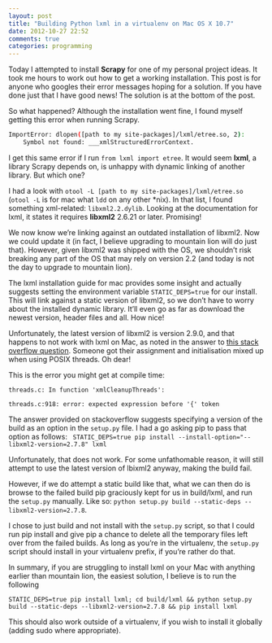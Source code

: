 ```yaml
---
layout: post
title: "Building Python lxml in a virtualenv on Mac OS X 10.7"
date: 2012-10-27 22:52
comments: true
categories: programming
---
```


Today I attempted to install **Scrapy** for one of my personal project ideas. It took me hours to work out how to get a working installation. This post is for anyone who googles their error messages hoping for a solution. If you have done just that I have good news! The solution is at the bottom of the post.

So what happened? Although the installation went fine, I found myself getting this error when running Scrapy.

``` bash
ImportError: dlopen([path to my site-packages]/lxml/etree.so, 2):
    Symbol not found: ___xmlStructuredErrorContext.
```

I get this same error if I run ```from lxml import etree```. It would seem **lxml**, a library Scrapy depends on, is unhappy with dynamic linking of another library. But which one?

I had a look with ```otool -L [path to my site-packages]/lxml/etree.so``` (```otool -L``` is for mac what ```ldd``` on any other *nix). In that list, I found something xml-related: ```libxml2.2.dylib```. Looking at the documentation for lxml, it states it requires **libxml2** 2.6.21 or later. Promising! 

We now know we’re linking against an outdated installation of libxml2. Now we could update it (in fact, I believe upgrading to mountain lion will do just that). However, given libxml2 was shipped with the OS, we shouldn’t risk breaking any part of the OS that may rely on version 2.2 (and today is not the day to upgrade to mountain lion).

The lxml installation guide for mac provides some insight and actually suggests setting the environment variable ```STATIC_DEPS=true``` for our install. This will link against a static version of libxml2, so we don’t have to worry about the installed dynamic library. It’ll even go as far as download the newest version, header files and all. How nice!

Unfortunately, the latest version of libxml2 is version 2.9.0, and that happens to not work with lxml on Mac, as noted in the answer to [this stack overflow question](http://stackoverflow.com/questions/12484664/what-am-i-doing-wrong-when-installing-lxml-on-mac-os-x-10-8-1). Someone got their assignment and initialisation mixed up when using POSIX threads. Oh dear!

This is the error you might get at compile time:

```
threads.c: In function 'xmlCleanupThreads':

threads.c:918: error: expected expression before '{' token
```

The answer provided on stackoverflow suggests specifying a version of the build as an option in the ```setup.py``` file. I had a go asking pip to pass that option as follows: ``` STATIC_DEPS=true pip install --install-option="--libxml2-version=2.7.8" lxml```

Unfortunately, that does not work. For some unfathomable reason, it will still attempt to use the latest version of lbixml2 anyway, making the build fail. 

However, if we do attempt a static build like that, what we can then do is browse to the failed build pip graciously kept for us in build/lxml, and run the ```setup.py``` manually. Like so: ```python setup.py build --static-deps --libxml2-version=2.7.8```.

I chose to just build and not install with the ```setup.py``` script, so that I could run pip install and give pip a chance to delete all the temporary files left over from the failed builds. As long as you’re in the virtualenv, the ```setup.py``` script should install in your virtualenv prefix, if you’re rather do that.

In summary, if you are struggling to install lxml on your Mac with anything earlier than mountain lion, the easiest solution, I believe is to run the following

```STATIC_DEPS=true pip install lxml; cd build/lxml && python setup.py build --static-deps --libxml2-version=2.7.8 && pip install lxml```

This should also work outside of a virtualenv, if you wish to install it globally (adding sudo where appropriate).

